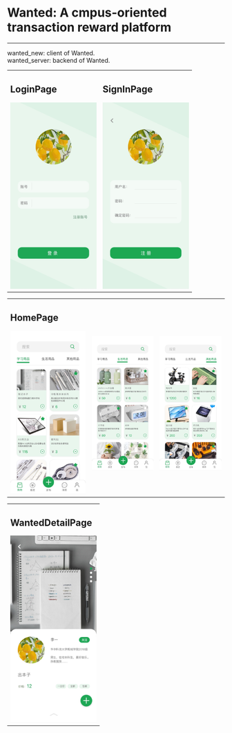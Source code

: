 # Wanted: A cmpus-oriented transaction reward platform
----------------------------------------------
wanted_new: client of Wanted.<br/>
wanted_server: backend of Wanted.<br/>
<table>
  <tr>
    <td>
<h2>LoginPage</h2>
<img src="https://github.com/kawaiwu2001/Wanted/blob/master/IMG/IMG_3294.JPG?raw=true" width="200px">
    </td>
    <td>
<h2>SignInPage</h2>
<img src="https://github.com/kawaiwu2001/Wanted/blob/master/IMG/IMG_3295.JPG?raw=true" width="200px">
    </td>
  </tr>
</table>

<table>
  <tr>
    <td>
<h2>HomePage</h2>
<img src="https://github.com/kawaiwu2001/Wanted/blob/master/IMG/IMG_3296.JPG?raw=true" width="200px">
    </td>
    <td>
<h2> </h2>
<img src="https://github.com/kawaiwu2001/Wanted/blob/master/IMG/IMG_3297.JPG?raw=true" width="200px">
    </td>
    <td>
<h2> </h2>
<img src="https://github.com/kawaiwu2001/Wanted/blob/master/IMG/IMG_3298.JPG?raw=true" width="200px">
    </td>
  </tr>
</table>


<table>
  <tr>
    <td>
<h2>WantedDetailPage</h2>
<img src="https://github.com/kawaiwu2001/Wanted/blob/master/IMG/IMG_3299.JPG?raw=true" width="200px">
    </td>
  </tr>
</table>

